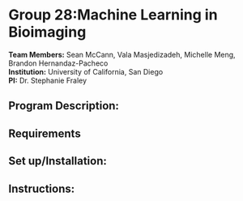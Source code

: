 # Group 28:Machine Learning in Bioimaging
__Team Members:__ Sean McCann, Vala Masjedizadeh, Michelle Meng, Brandon Hernandaz-Pacheco\
__Institution:__ University of California, San Diego\
__PI:__ Dr. Stephanie Fraley

## Program Description: 


## Requirements


## Set up/Installation: 

## Instructions: 

